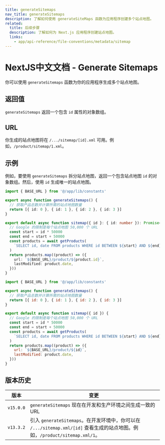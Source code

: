 ```yaml
---
title: generateSitemaps
nav_title: generateSitemaps
description: 了解如何使用 generateSiteMaps 函数为应用程序创建多个站点地图。
related:
  title: 后续步骤
  description: 了解如何为 Next.js 应用程序创建站点地图。
  links:
    - app/api-reference/file-conventions/metadata/sitemap
---
```


# NextJS中文文档 - Generate Sitemaps

你可以使用 `generateSitemaps` 函数为你的应用程序生成多个站点地图。

## 返回值

`generateSitemaps` 返回一个包含 `id` 属性的对象数组。

## URL

你生成的站点地图将在 `/.../sitemap/[id].xml` 可用。例如，`/product/sitemap/1.xml`。

## 示例

例如，要使用 `generateSitemaps` 拆分站点地图，返回一个包含站点地图 `id` 的对象数组。然后，使用 `id` 生成唯一的站点地图。

```ts switcher
import { BASE_URL } from '@/app/lib/constants'

export async function generateSitemaps() {
  // 获取产品总数并计算所需的站点地图数量
  return [{ id: 0 }, { id: 1 }, { id: 2 }, { id: 3 }]
}

export default async function sitemap({ id }: { id: number }): Promise<MetadataRoute.Sitemap> {
  // Google 的限制是每个站点地图 50,000 个 URL
  const start = id * 50000
  const end = start + 50000
  const products = await getProducts(
    `SELECT id, date FROM products WHERE id BETWEEN ${start} AND ${end}`,
  )
  return products.map((product) => ({
    url: `${BASE_URL}/product/${product.id}`,
    lastModified: product.date,
  }))
}
```

```js switcher
import { BASE_URL } from '@/app/lib/constants'

export async function generateSitemaps() {
  // 获取产品总数并计算所需的站点地图数量
  return [{ id: 0 }, { id: 1 }, { id: 2 }, { id: 3 }]
}

export default async function sitemap({ id }) {
  // Google 的限制是每个站点地图 50,000 个 URL
  const start = id * 50000
  const end = start + 50000
  const products = await getProducts(
    `SELECT id, date FROM products WHERE id BETWEEN ${start} AND ${end}`,
  )
  return products.map((product) => ({
    url: `${BASE_URL}/product/${id}`,
    lastModified: product.date,
  }))
}
```

## 版本历史

| 版本      | 变更                                                                                                                         |
| --------- | ---------------------------------------------------------------------------------------------------------------------------- |
| `v15.0.0` | `generateSitemaps` 现在在开发和生产环境之间生成一致的 URL                                                                    |
| `v13.3.2` | 引入 `generateSitemaps`。在开发环境中，你可以在 `/.../sitemap.xml/[id]` 查看生成的站点地图。例如，`/product/sitemap.xml/1`。 |
